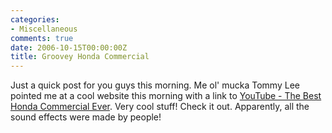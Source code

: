 ```yaml
---
categories:
- Miscellaneous
comments: true
date: 2006-10-15T00:00:00Z
title: Groovey Honda Commercial
---
```


Just a quick post for you guys this morning. Me ol' mucka Tommy Lee pointed me at a cool website this morning with a link to <a href="http://www.youtube.com/watch?v=TvlUUkx1QPc" title="YouTube - The Best Honda Commercial Ever">YouTube - The Best Honda Commercial Ever</a>. Very cool stuff! Check it out. Apparently, all the sound effects were made by people!
